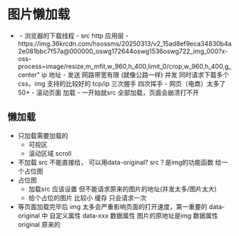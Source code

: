 # 图片懒加载

- <img src=""/>
  - 浏览器的下载线程
  - src  http 应用层
  - https://img.36krcdn.com/hsossms/20250313/v2_15ad8ef9eca34830b4a2e081bbc7f57a@000000_oswg172644oswg1536oswg722_img_000?x-oss-process=image/resize,m_mfit,w_960,h_400,limit_0/crop,w_960,h_400,g_center"
   ip 地址
  - 发送 网路带宽有限 (就像公路一样) 
    并发 同时请求下载多个css，img 支持的比较好的
    tcp/ip 三次握手 四次挥手
  - 网页（电商）太多了 50+
  - 滚动页面 加载
  - 一开始就src 全部加载，页面会崩溃打不开

## 懒加载
  - 只加载需要加载的
    - 可视区 
    - 滚动区域 scroll 
  - 不加载
    src 不能直接给， 可以用data-original?
    src？是img的功能函数 给一个占位图
  - 占位图
    - 加载src 应该设置 但不能请求原来的图片的地址(并发太多/图片太大)
    - 给个占位的图片 比较小 
      缓存 只会请求一次 
- 等页面加载完毕后
  img 太多会严重影响页面的打开速度，第一重要的
  data-original 中
  自定义属性 data-xxx 数据属性
  图片的原地址是img 数据属性
  original 原来的
